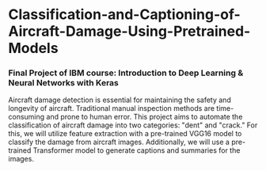 # Classification-and-Captioning-of-Aircraft-Damage-Using-Pretrained-Models
### Final Project of IBM course: Introduction to Deep Learning & Neural Networks with Keras
Aircraft damage detection is essential for maintaining the safety and longevity of aircraft. Traditional manual inspection methods are time-consuming and prone to human error. This project aims to automate the classification of aircraft damage into two categories: "dent" and "crack." For this, we will utilize feature extraction with a pre-trained VGG16 model to classify the damage from aircraft images. Additionally, we will use a pre-trained Transformer model to generate captions and summaries for the images.
